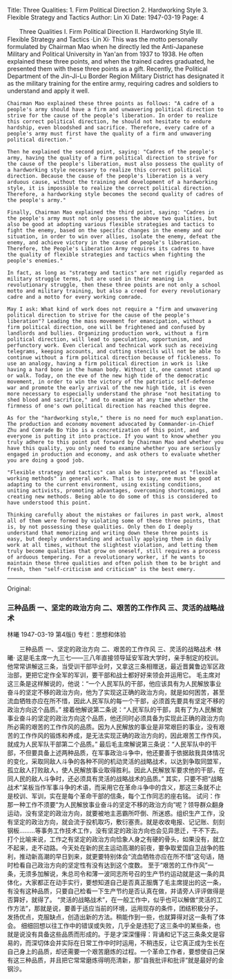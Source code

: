 Title: Three Qualities: 1. Firm Political Direction 2. Hardworking Style 3. Flexible Strategy and Tactics
Author: Lin Xi
Date: 1947-03-19
Page: 4

　　Three Qualities
    I. Firm Political Direction
    II. Hardworking Style
    III. Flexible Strategy and Tactics
    ·Lin Xi·
    This was the motto personally formulated by Chairman Mao when he directly led the Anti-Japanese Military and Political University in Yan'an from 1937 to 1938. He often explained these three points, and when the trained cadres graduated, he presented them with these three points as a gift. Recently, the Political Department of the Jin-Ji-Lu Border Region Military District has designated it as the military training for the entire army, requiring cadres and soldiers to understand and apply it well.

    Chairman Mao explained these three points as follows: "A cadre of a people's army should have a firm and unwavering political direction to strive for the cause of the people's liberation. In order to realize this correct political direction, he should not hesitate to endure hardship, even bloodshed and sacrifice. Therefore, every cadre of a people's army must first have the quality of a firm and unwavering political direction."

    Then he explained the second point, saying: "Cadres of the people's army, having the quality of a firm political direction to strive for the cause of the people's liberation, must also possess the quality of a hardworking style necessary to realize this correct political direction. Because the cause of the people's liberation is a very arduous cause, without the training and development of a hardworking style, it is impossible to realize the correct political direction. Therefore, a hardworking style becomes the second quality of cadres of the people's army."

    Finally, Chairman Mao explained the third point, saying: "Cadres in the people's army must not only possess the above two qualities, but also be good at adopting various flexible strategies and tactics to fight the enemy, based on the specific changes in the enemy and our situation, in order to win over allies, isolate the enemy, defeat the enemy, and achieve victory in the cause of people's liberation. Therefore, the People's Liberation Army requires its cadres to have the quality of flexible strategies and tactics when fighting the people's enemies."

    In fact, as long as "strategy and tactics" are not rigidly regarded as military struggle terms, but are used in their meaning in revolutionary struggle, then these three points are not only a school motto and military training, but also a creed for every revolutionary cadre and a motto for every working comrade.

    May I ask: What kind of work does not require a "firm and unwavering political direction to strive for the cause of the people's liberation"? Leading the mass movement for emancipation, without a firm political direction, one will be frightened and confused by landlords and bullies. Organizing production work, without a firm political direction, will lead to speculation, opportunism, and perfunctory work. Even clerical and technical work such as receiving telegrams, keeping accounts, and cutting stencils will not be able to continue without a firm political direction because of fickleness. To use an analogy, having a firm political direction in work is like having a hard bone in the human body. Without it, one cannot stand up or walk. Today, on the eve of the new high tide of the democratic movement, in order to win the victory of the patriotic self-defense war and promote the early arrival of the new high tide, it is even more necessary to especially understand the phrase "not hesitating to shed blood and sacrifice," and to examine at any time whether the firmness of one's own political direction has reached this degree.

    As for the "hardworking style," there is no need for much explanation. The production and economy movement advocated by Commander-in-Chief Zhu and Comrade Bo Yibo is a concretization of this point, and everyone is putting it into practice. If you want to know whether you truly adhere to this point put forward by Chairman Mao and whether you have this quality, you only need to examine whether you are seriously engaged in production and economy, and ask others to evaluate whether you are doing a good job.

    "Flexible strategy and tactics" can also be interpreted as "flexible working methods" in general work. That is to say, one must be good at adapting to the current environment, using existing conditions, uniting activists, promoting advantages, overcoming shortcomings, and creating new methods. Being able to do some of this is considered to have understood this point.

    Thinking carefully about the mistakes or failures in past work, almost all of them were formed by violating some of these three points, that is, by not possessing these qualities. Only then do I deeply understand that memorizing and writing down these three points is easy, but deeply understanding and actually applying them in daily work at all times, without the slightest violation, and letting them truly become qualities that grow on oneself, still requires a process of arduous tempering. For a revolutionary worker, if he wants to maintain these three qualities and often polish them to be bright and fresh, then "self-criticism and criticism" is the best emery.



<hr /> 

Original: 


### 三种品质  一、坚定的政治方向  二、艰苦的工作作风  三、灵活的战略战术
林曦
1947-03-19
第4版()
专栏：思想和体验

　　三种品质
    一、坚定的政治方向
    二、艰苦的工作作风
    三、灵活的战略战术
    ·林曦·
    这是毛主席一九三七——三八年直接领导延安军政大学时，亲手制定的校训。他常常讲解这三条，当受训干部毕业时，又拿这三条相赠送，最近晋冀鲁边军区政治部，更把它定作全军的军训，要干部和战士都好好来领会并运用它。
    毛主席对这三条是这样解说的，他说：“一个人民军队的干部，他应该具有为人民解放事业奋斗的坚定不移的政治方向，他为了实现这正确的政治方向，就是如何困苦，甚至流血牺牲亦应在所不惜，因此人民军队的每一个干部，必须首先要具有坚定不移的政治方向这个品质。”
    接着他解说第二条说：“人民军队的干部，具有了为人民解放事业奋斗的坚定的政治方向这个品质，他还同时必须具备为实现此正确的政治方向所必需的艰苦的工作作风的品质。因为人民解放的事业是非常艰巨的事业，没有艰苦的工作作风的锻炼和养成，是无法实现正确的政治方向的，因此艰苦工作作风，就成为人民军队干部第二个品质。”
    最后毛主席解说第三条说：“人民军队中的干部，不但要具备上述两种品质，在军事政治斗争中，他还要善于依据敌我具体情况的变化，采取同敌人斗争的各种不同的机动灵活的战略战术，以达到争取同盟军，孤立敌人打败敌人，使人民解放事业取得胜利。因此人民解放军要求他的干部，在同人民的敌人斗争时，还必须具有灵活的战略战术的品质。”
    其实，只要不把“战略战术”呆板当作军事斗争的术语，而采用它在革命斗争中的含义，那这三条就不止是校训、军训，实在是每个革命干部的信条，每个工作同志的座右铭。
    试问：作那一种工作不须要“为人民解放事业奋斗的坚定不移的政治方向”呢？领导群众翻身运动，没有坚定的政治方向，就要被地主恶霸所吓倒、所迷惑。组织生产工作，没有坚定的政治方向，就会流于投机取巧，敷衍塞责。就是收收电报、记记账、刻刻钢板………等事务工作技术工作，没有坚定的政治方向也会见异思迁，干不下去。打个比喻来说，工作之有坚定的政治方向恰象人身之有硬的骨头，如果没有，就立不起来，走不动路。今天处在新的民主运动高潮的前夜，要争取爱国自卫战争的胜利，推动新高潮的早日到来，就更要特别体会“流血牺牲亦应在所不惜”这句话，随时检看自己政治方向的坚定性有没有达到这个度数。
    至于“艰苦的工作作风”一条，无须多加解说，朱总司令和薄一波同志所号召的生产节约运动就是这一条的具体化，大家都正在动手实行，要想知道自己是否真正服膺了毛主席提出的这一条，有没有这种品质，只要自己检看一下生产节约是否认真在做，并请旁人评评做得是否算好，就得了。
    “灵活的战略战术”，在一般工作中，似乎也可以解做“灵活的工作方法”，那就是说，要善于适应当前的环境，运用现存的条件，团结积极分子，发扬优点，克服缺点，创造出新的方法。稍能作到一些，也就算得对这一条有了体会。
    细细回想以往工作中的错误或失败，几乎全是违犯了这三条中的某些条，也就是说没有具备这些品质而形成的。于是才深深懂得：背诵和记下这三条条文是容易的，而深切体会并实际在日常工作中时时运用，不稍违反，让它真正成为生长在自己身上的品质，却还需要一个艰苦磨炼的过程。一个革命工作者，要想使自己保有这三种品质，并且把它常常磨炼得明亮清新，那“自我批评和批评”就是最好的金钢沙。
